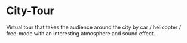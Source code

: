 # City-Tour
Virtual tour that takes the audience around the city by car / helicopter / free-mode with an interesting atmosphere and sound effect.
